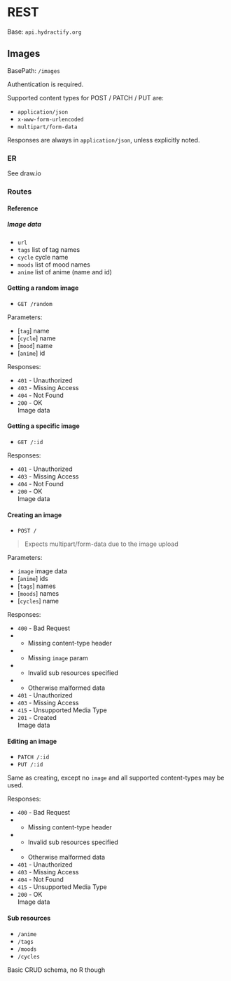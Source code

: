 # REST

Base: `api.hydractify.org`

## Images

BasePath: `/images`

Authentication is required.

Supported content types for POST / PATCH / PUT are:
- `application/json`
- `x-www-form-urlencoded`
- `multipart/form-data`

Responses are always in `application/json`, unless explicitly noted.

### ER

See draw.io

### Routes

#### Reference

##### Image data
- `url`
- `tags` list of tag names
- `cycle` cycle name
- `moods` list of mood names
- `anime` list of anime (name and id)

#### Getting a random image
- `GET /random`

Parameters:
- [`tag`]
    name
- [`cycle`]
    name
- [`mood`]
    name
- [`anime`]
    id

Responses:
- `401` - Unauthorized
- `403` - Missing Access
- `404` - Not Found
- `200` - OK  
    Image data

#### Getting a specific image
- `GET /:id`

Responses:
- `401` - Unauthorized
- `403` - Missing Access
- `404` - Not Found
- `200` - OK  
    Image data


#### Creating an image
- `POST /`
> Expects multipart/form-data due to the image upload

Parameters:
- `image`
  image data
- [`anime`]
    ids
- [`tags`]
    names
- [`moods`]
    names
- [`cycles`]
    name

Responses:
- `400` - Bad Request
- - Missing content-type header
- - Missing `image` param
- - Invalid sub resources specified
- - Otherwise malformed data
- `401` - Unauthorized
- `403` - Missing Access
- `415` - Unsupported Media Type
- `201` - Created  
    Image data


#### Editing an image
- `PATCH /:id`
- `PUT /:id`

Same as creating, except no `image` and all supported content-types may be used.

Responses:
- `400` - Bad Request
- - Missing content-type header
- - Invalid sub resources specified
- - Otherwise malformed data
- `401` - Unauthorized
- `403` - Missing Access
- `404` - Not Found
- `415` - Unsupported Media Type
- `200` - OK  
    Image data

#### Sub resources

- `/anime`
- `/tags`
- `/moods`
- `/cycles`

Basic CRUD schema, no R though

